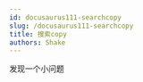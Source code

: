 ```yaml
---
id: docusaurus111-searchcopy
slug: /docusaurus111-searchcopy
title: 搜索copy
authors: Shake
---
```


发现一个小问题
